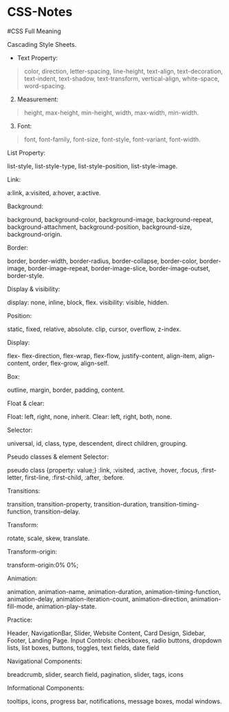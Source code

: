 # CSS-Notes

#CSS Full Meaning

Cascading Style Sheets.

- Text Property:
>color, direction, letter-spacing, line-height, text-align, text-decoration, text-indent, text-shadow, text-transform, vertical-align, white-space, word-spacing.

2. Measurement:

>height, max-height, min-height, width, max-width, min-width.

3. Font:

>font, font-family, font-size, font-style, font-variant, font-width.

List Property:

list-style, list-style-type, list-style-position, list-style-image.

Link:

a:link, a:visited, a:hover, a:active.

Background:

background, background-color, background-image, background-repeat, background-attachment, background-position, background-size, background-origin.

Border:

border, border-width, border-radius, border-collapse, border-color, border-image, border-image-repeat, border-image-slice, border-image-outset, border-style.

Display & visibility:

display: none, inline, block, flex. visibility: visible, hidden.

Position:

static, fixed, relative, absolute. clip, cursor, overflow, z-index.

Display:

flex- flex-direction, flex-wrap, flex-flow, justify-content, align-item, align-content, order, flex-grow, align-self.

Box:

outline, margin, border, padding, content.

Float & clear:

Float: left, right, none, inherit. Clear: left, right, both, none.

Selector:

universal, id, class, type, descendent, direct children, grouping.

Pseudo classes & element Selector:

pseudo class {property: value;} :link, :visited, :active, :hover, :focus, :first-letter, first-line, :first-child, :after, :before.

Transitions:

transition, transition-property, transition-duration, transition-timing-function, transition-delay.

Transform:

rotate, scale, skew, translate.

Transform-origin:

transform-origin:0% 0%;

Animation:

animation, animation-name, animation-duration, animation-timing-function, animation-delay, animation-iteration-count, animation-direction, animation-fill-mode, animation-play-state.

Practice:

Header, NavigationBar, Slider, Website Content, Card Design, Sidebar, Footer, Landing Page. Input Controls: checkboxes, radio buttons, dropdown lists, list boxes, buttons, toggles, text fields, date field

Navigational Components:

breadcrumb, slider, search field, pagination, slider, tags, icons

Informational Components:

tooltips, icons, progress bar, notifications, message boxes, modal windows.
